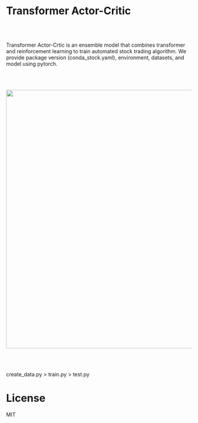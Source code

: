 # Transformer Actor-Critic

<br/> <br/> 

Transformer Actor-Crtic is an ensemble model that combines transformer and reinforcement learning to train automated stock trading algorithm.
We provide package version (conda_stock.yaml), environment, datasets, and model using pytorch. 

<br/> <br/> 

<img src="https://user-images.githubusercontent.com/104193216/169387325-79467f65-8d45-49d2-909b-942bf8adcb86.png" width="700">


<br/> <br/> 

create_data.py > train.py > test.py

# License
MIT
